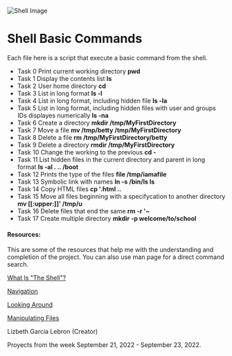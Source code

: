 ![Shell Image](https://user-images.githubusercontent.com/96942307/193331063-53f07ea7-c795-485b-9121-9cef66f278a2.png)
# Shell Basic Commands
Each file here is a script that execute a basic command from the shell. 
* Task 0 Print current working directory **pwd**
* Task 1 Display the contents list **ls**
* Task 2 User home directory **cd**
* Task 3 List in long format **ls -l**
* Task 4 List in long format, including hidden file **ls -la**
* Task 5 List in long format, including hidden files with user and groups IDs displayes numerically **ls -na** 
* Task 6 Create a directory **mkdir /tmp/MyFirstDirectory**
* Task 7 Move a file  **mv /tmp/betty /tmp/MyFirstDirectory**
* Task 8 Delete a file **rm /tmp/MyFirstDirectory/betty**
* Task 9 Delete a directory **rmdir /tmp/MyFirstDirectory**
* Task 10 Change the working to the previous **cd -**
* Task 11 List hidden files in the current directory and parent in long format **ls -al . .. /boot**
* Task 12 Prints the type of the files **file /tmp/iamafile**
* Task 13 Symbolic link with names **ln -s /bin/ls __ls__**
* Task 14 Copy HTML files **cp '.html ..**
* Task 15 Move all files beginning with a specifycation to another directory **mv [[:upper:]]' /tmp/u**
* Task 16 Delete files that end the same **rm -r '~**
* Task 17 Create multiple directory **mkdir -p welcome/to/school**

#### Resources:
This are some of the resources that help me with the understanding and completion of the project. You can also use man page for a direct command search.

[What Is "The Shell"?](http://linuxcommand.org/lc3_lts0010.php)

[Navigation](https://intranet.hbtn.io/rltoken/fMDkg3TKjANJSPTROMQSpA)

[Looking Around](http://linuxcommand.org/lc3_lts0030.php)

[Manipulating Files](http://linuxcommand.org/lc3_lts0050.php)

Lizbeth Garcia Lebron (Creator)

Proyects from the week September 21, 2022 - September 23, 2022.
